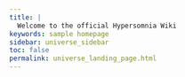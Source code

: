 ```yaml
---
title: | 
  Welcome to the official Hypersomnia Wiki
keywords: sample homepage
sidebar: universe_sidebar
toc: false
permalink: universe_landing_page.html
---
```



